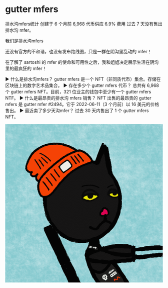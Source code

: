 # gutter mfers

排水沟mfers统计
创建于 6 个月前
6,968 代币供应
6.9% 费用
过去 7 天没有售出排水沟 mfer。

我们是排水沟mfers

还没有官方的不和谐，也没有发布路线图，只是一群在阴沟里乱动的 mfer！

在了解了 sartoshi 的 mfer 的使命和可用性之后，我和姐姐决定展示生活在阴沟里的最疯狂的 mfer！

▶ 什么是排水沟mfers？
gutter mfers 是一个 NFT（非同质代币）集合。存储在区块链上的数字艺术品集合。
▶ 存在多少个 gutter mfers 代币？
总共有 6,968 个 gutter mfers NFT。目前，321 位业主的钱包中至少有一个 gutter mfers NTF。
▶ 什么是最昂贵的排水沟 mfers 销售？
NFT 出售的最昂贵的 gutter mfers 是 gutter mfer #2494。它于 2022-06-11（3 个月前）以 16 美元的价格售出。
▶ 最近卖了多少天沟mfer？
过去 30 天内售出了 1 个 gutter mfers NFT。

![NFT](unnamed.png)
